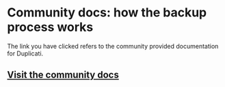 # Community docs: how the backup process works

The link you have clicked refers to the community provided documentation for Duplicati.

## [Visit the community docs](https://docs.duplicati.com/en/latest/appendix-a-how-the-backup-process-works/)
